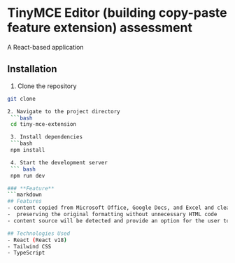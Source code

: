 # TinyMCE Editor (building copy-paste feature extension) assessment

A React-based application

## Installation

1. Clone the repository

````bash
git clone

2. Navigate to the project directory
 ```bash
 cd tiny-mce-extension

 3. Install dependencies
 ```bash
 npm install

 4. Start the development server
 ``` bash
 npm run dev

### **Feature**
```markdown
## Features
- content copied from Microsoft Office, Google Docs, and Excel and cleaned up effectively
-  preserving the original formatting without unnecessary HTML code
- content source will be detected and provide an option for the user to choose whether to keep the formatting or paste without it.

## Technologies Used
- React (React v18)
- Tailwind CSS
- TypeScript
````
